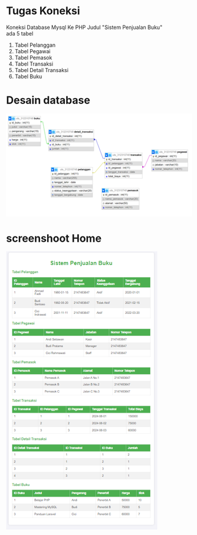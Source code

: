 # Tugas Koneksi

Koneksi Database Mysql Ke PHP
Judul "Sistem Penjualan Buku"
<br>
ada 5 tabel <br>
1. Tabel Pelanggan <br>
2. Tabel Pegawai <br>
3. Tabel Pemasok <br>
4. Tabel Transaksi <br>
5. Tabel Detail Transaksi <br>
6. Tabel Buku <br>
            
# Desain database

<img src="db.png" img>
            
# screenshoot Home

<img src="home.png" img>
